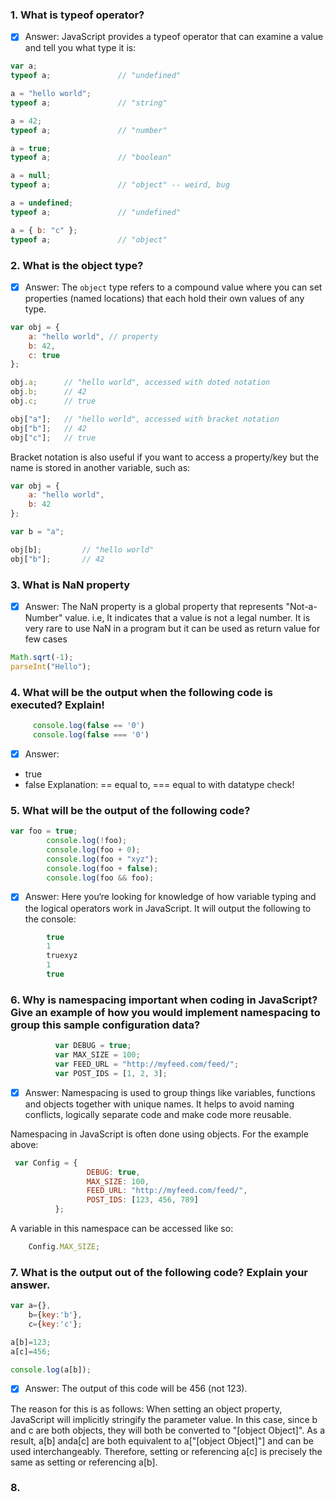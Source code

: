 ### 1. What is typeof operator?
 - [x] Answer: JavaScript provides a typeof operator that can examine a value and tell you what type it is:
```js
var a;
typeof a;				// "undefined"

a = "hello world";
typeof a;				// "string"

a = 42;
typeof a;				// "number"

a = true;
typeof a;				// "boolean"

a = null;
typeof a;				// "object" -- weird, bug

a = undefined;
typeof a;				// "undefined"

a = { b: "c" };
typeof a;				// "object"

```
### 2. What is the object type? 
 - [x] Answer: 
The `object` type refers to a compound value where you can set properties (named locations) that each hold their own values of any type.

```js
var obj = {
	a: "hello world", // property
	b: 42,
	c: true
};

obj.a;		// "hello world", accessed with doted notation
obj.b;		// 42
obj.c;		// true

obj["a"];	// "hello world", accessed with bracket notation
obj["b"];	// 42
obj["c"];	// true
```
Bracket notation is also useful if you want to access a property/key but the name is stored in another variable, such as:

```js
var obj = {
	a: "hello world",
	b: 42
};

var b = "a";

obj[b];			// "hello world"
obj["b"];		// 42
```
### 3. What is NaN property
 - [x] Answer: The NaN property is a global property that represents "Not-a-Number" value. i.e, It indicates that a value is not a legal number. It is very rare to use NaN in a program but it can be used as return value for few cases
```js
Math.sqrt(-1);
parseInt("Hello");
```

### 4. What will be the output when the following code is executed? Explain!
```js
     console.log(false == '0')
     console.log(false === '0')
```
 - [x] Answer: 
 - true
 - false
Explanation: == equal to, === equal to with datatype check!

### 5.  What will be the output of the following code?
```js
var foo = true;
        console.log(!foo);
        console.log(foo + 0);
        console.log(foo + "xyz");
        console.log(foo + false);
        console.log(foo && foo);
```
- [x] Answer:  Here you‘re looking for knowledge of how variable typing and the logical operators work in JavaScript. It will output the following to the console:
```js
        true
        1
        truexyz
        1
        true
```
### 6. Why is namespacing important when coding in JavaScript? Give an example of how you would implement namespacing to group this sample configuration data?

```js
          var DEBUG = true;
          var MAX_SIZE = 100;
          var FEED_URL = "http://myfeed.com/feed/";
          var POST_IDS = [1, 2, 3];
```
- [x] Answer:  Namespacing is used to group things like variables, functions and objects together with unique names. It helps to avoid naming conflicts, logically separate code and make code more reusable.

Namespacing in JavaScript is often done using objects. For the example above:
```js
 var Config = {
                 DEBUG: true,
                 MAX_SIZE: 100,
                 FEED_URL: "http://myfeed.com/feed/",
                 POST_IDS: [123, 456, 789]
          };

```


  A variable in this namespace can be accessed like so:

 ```js
     Config.MAX_SIZE;
  ```

### 7. What is the output out of the following code? Explain your answer.
```js
var a={},
    b={key:'b'},
    c={key:'c'};

a[b]=123;
a[c]=456;

console.log(a[b]);
```
- [x] Answer: The output of this code will be 456 (not 123).

The reason for this is as follows: When setting an object property, JavaScript will implicitly stringify the parameter value. In this case, since b and c are both objects, they will both be converted to "[object Object]". As a result, a[b] anda[c] are both equivalent to a["[object Object]"] and can be used interchangeably. Therefore, setting or referencing a[c] is precisely the same as setting or referencing a[b].

### 8. 